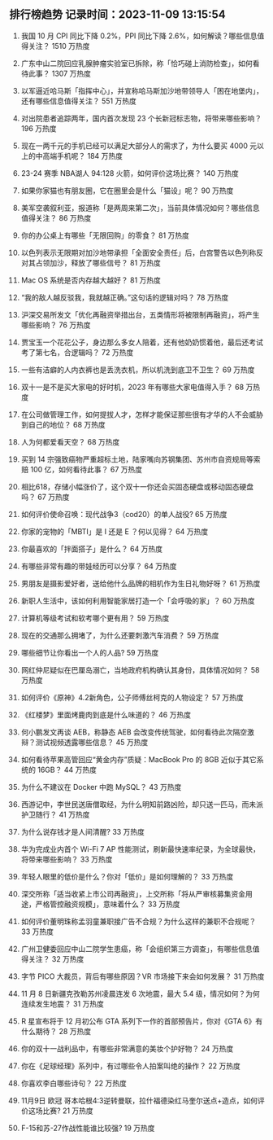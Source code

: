 
## 排行榜趋势 记录时间：2023-11-09 13:15:54
  
  1. 我国 10 月 CPI 同比下降 0.2%，PPI 同比下降 2.6%，如何解读？哪些信息值得关注？ 1510 万热度
    
  2. 广东中山二院回应乳腺肿瘤实验室已拆除，称「恰巧碰上消防检查」，如何看待此事？ 1307 万热度
    
  3. 以军逼近哈马斯「指挥中心」，并宣称哈马斯加沙地带领导人「困在地堡内」，还有哪些信息值得关注？ 551 万热度
    
  4. 对出院患者追踪两年，国内首次发现 23 个长新冠标志物，将带来哪些影响？ 196 万热度
    
  5. 现在一两千元的手机已经可以满足大部分人的需求了，为什么要买 4000 元以上的中高端手机呢？ 184 万热度
    
  6. 23-24 赛季 NBA湖人 94:128 火箭，如何评价这场比赛？ 140 万热度
    
  7. 如果你家猫也有朋友圈，它在圈里会是什么「猫设」呢？ 90 万热度
    
  8. 美军空袭叙利亚，报道称「是两周来第二次」，当前具体情况如何？哪些信息值得关注？ 86 万热度
    
  9. 你的办公桌上有哪些「无限回购」的零食？ 81 万热度
    
  10. 以色列表示无限期对加沙地带承担「全面安全责任」后，白宫警告以色列称反对其占领加沙，释放了哪些信号？ 81 万热度
    
  11. Mac OS 系统是否内存越大越好？ 81 万热度
    
  12. “我的敌人越反驳我，我就越正确。”这句话的逻辑对吗？ 78 万热度
    
  13. 沪深交易所发文「优化再融资举措出台，五类情形将被限制再融资」，将产生哪些影响？ 76 万热度
    
  14. 贾宝玉一个花花公子，身边那么多女人陪着，还有他奶奶惯着他，最后还考试考了第七名，合逻辑吗？ 72 万热度
    
  15. 一些有洁癖的人内衣裤也是丢洗衣机，所以机洗到底卫不卫生？ 69 万热度
    
  16. 双十一是不是买大家电的好时机，2023 年有哪些大家电值得入手？ 68 万热度
    
  17. 在公司做管理工作，如何提拔人才，怎样才能保证那些很有才华的人不会威胁到自己的地位？ 68 万热度
    
  18. 人为何都爱看天空？ 68 万热度
    
  19. 买到 14 宗强致癌物严重超标土地，陆家嘴向苏钢集团、苏州市自资规局等索赔 100 亿，如何看待此事？ 67 万热度
    
  20. 相比618，存储小幅涨价了，这个双十一你还会买固态硬盘或移动固态硬盘吗？ 67 万热度
    
  21. 如何评价使命召唤：现代战争3（cod20）的单人战役? 65 万热度
    
  22. 你家的宠物的「MBTI」是 I 还是 E ？何以见得？ 64 万热度
    
  23. 你最喜欢的「拌面搭子」是什么？ 64 万热度
    
  24. 有哪些非常有趣的带娃经历可以分享？ 64 万热度
    
  25. 男朋友是摄影爱好者，送给他什么品牌的相机作为生日礼物好呀？ 61 万热度
    
  26. 新职人生活中，该如何利用智能家居打造一个「会呼吸的家」？ 60 万热度
    
  27. 计算机等级考试和软考哪个更有用？ 59 万热度
    
  28. 现在的交通那么拥堵了，为什么还要刺激汽车消费？ 59 万热度
    
  29. 哪些细节让你看出一个人的人品? 59 万热度
    
  30. 网红仲尼疑似在巴厘岛溺亡，当地政府机构确认其身份，具体情况如何？ 58 万热度
    
  31. 如何评价《原神》4.2新角色，公子师傅丝柯克的人物设定？ 57 万热度
    
  32. 《红楼梦》里面烤鹿肉到底是什么味道的？ 46 万热度
    
  33. 何小鹏发文再谈 AEB，称静态 AEB 会改变传统驾驶，如何看待此次隔空激辩？测试视频透露哪些信息？ 45 万热度
    
  34. 如何看待苹果高管回应“黄金内存”质疑：MacBook Pro 的 8GB 近似于其它系统的 16GB？ 44 万热度
    
  35. 为什么不建议在 Docker 中跑 MySQL？ 43 万热度
    
  36. 西游记中，李世民送唐僧取经，为什么明知前路凶险，却只送一匹马，而未派护卫随行？ 41 万热度
    
  37. 为什么说存钱才是人间清醒? 33 万热度
    
  38. 华为完成业内首个 Wi-Fi 7 AP 性能测试，刷新最快速率纪录，为全球最快，将带来哪些影响？ 33 万热度
    
  39. 年轻人眼里的低价是什么？你对「低价」是如何理解的？ 33 万热度
    
  40. 深交所称「适当收紧上市公司再融资」，上交所称「将从严审核募集资金用途，严格管控融资规模」，意味着什么？ 33 万热度
    
  41. 如何评价董明珠称孟羽童兼职接广告不合规？为什么这样的兼职不合规呢？ 33 万热度
    
  42. 广州卫健委回应中山二院学生患癌，称「会组织第三方调查」，有哪些信息值得关注？ 32 万热度
    
  43. 字节 PICO 大裁员，背后有哪些原因？VR 市场接下来会如何发展？ 31 万热度
    
  44. 11 月 8 日新疆克孜勒苏州凌晨连发 6 次地震，最大 5.4 级，情况如何？为何连续发生地震？ 31 万热度
    
  45. R 星宣布将于 12 月初公布 GTA 系列下一作的首部预告片，你对《GTA 6》有什么期待？ 28 万热度
    
  46. 你的双十一战利品中，有哪些非常满意的美妆个护好物？ 24 万热度
    
  47. 你在《足球经理》系列中，有过哪些令人拍案叫绝的操作？ 22 万热度
    
  48. 你喜欢李白哪些诗句？ 22 万热度
    
  49. 11月9日 欧冠 哥本哈根4:3逆转曼联，拉什福德染红马奎尔送点+造点，如何评价这场比赛? 21 万热度
    
  50. F-15和苏-27作战性能谁比较强? 19 万热度
    